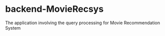 # backend-MovieRecsys
The application involving the query processing for Movie Recommendation System
